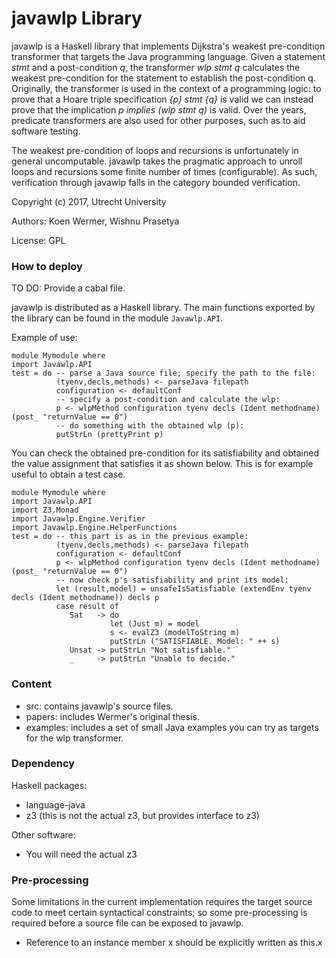 # javawlp Library

javawlp is a Haskell library that implements Dijkstra's weakest pre-condition transformer that targets the Java programming language. 
Given a statement *stmt* and a post-condition *q*, the transformer *wlp stmt q* calculates the weakest pre-condition for the statement
to establish the post-condition q. Originally, the transformer is used in the context of a programming logic:
to prove that a Hoare triple specification *{p} stmt {q}* is valid we can instead prove that the
implication *p implies (wlp stmt q)* is valid. Over the years, predicate transformers are also used for other purposes,
such as to aid software testing.

The weakest pre-condition of loops and recursions is unfortunately in general uncomputable. javawlp takes the pragmatic approach
to unroll loops and recursions some finite number of times (configurable). As such, verification through javawlp falls
in the category bounded verification.

Copyright (c) 2017, Utrecht University

Authors: Koen Wermer, Wishnu Prasetya

License: GPL

### How to deploy

TO DO: Provide a cabal file.

javawlp is distributed as a Haskell library. The main functions exported by the library can be found in the module `Javawlp.API`.

Example of use:

```
module Mymodule where
import Javawlp.API
test = do -- parse a Java source file; specify the path to the file:
          (tyenv,decls,methods) <- parseJava filepath  
          configuration <- defaultConf
          -- specify a post-condition and calculate the wlp:
          p <- wlpMethod configuration tyenv decls (Ident methodname) (post_ "returnValue == 0")
          -- do something with the obtained wlp (p):
          putStrLn (prettyPrint p)
```

You can check the obtained pre-condition for its satisfiability and obtained the value assignment that
satisfies it as shown below. This is for example useful to obtain a test case. 

```
module Mymodule where
import Javawlp.API
import Z3.Monad
import Javawlp.Engine.Verifier
import Javawlp.Engine.HelperFunctions
test = do -- this part is as in the previous example:
          (tyenv,decls,methods) <- parseJava filepath  
          configuration <- defaultConf
          p <- wlpMethod configuration tyenv decls (Ident methodname) (post_ "returnValue == 0")
          -- now check p's satisfiability and print its model: 
          let (result,model) = unsafeIsSatisfiable (extendEnv tyenv decls (Ident methodname)) decls p
          case result of
             Sat   -> do 
                      let (Just m) = model
                      s <- evalZ3 (modelToString m)
                      putStrLn ("SATISFIABLE. Model: " ++ s)
             Unsat -> putStrLn "Not satisfiable."
             _     -> putStrLn "Unable to decide."  
```

### Content

- src: contains javawlp's source files.
- papers: includes Wermer's original thesis. 
- examples: includes a set of small Java examples you can try as targets for the wlp transformer.

### Dependency

Haskell packages:

- language-java 
- z3 (this is not the actual z3, but provides interface to z3)

Other software:

- You will need the actual z3

### Pre-processing 

Some limitations in the current implementation requires the target source code to meet certain 
syntactical constraints; so some pre-processing is required before a source file can be exposed
to javawlp.

- Reference to an instance member x should be explicitly written as this.x